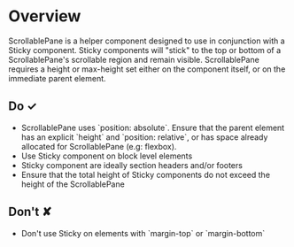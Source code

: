 # Overview
ScrollablePane is a helper component designed to use in conjunction with a Sticky component.  Sticky components will &quot;stick&quot; to the top or bottom of a ScrollablePane&#39;s scrollable region and remain visible.  ScrollablePane requires a height or max-height set either on the component itself, or on the immediate parent element.


## Do &#10003;
- ScrollablePane uses &#x60;position: absolute&#x60;.  Ensure that the parent element has an explicit &#x60;height&#x60; and &#x60;position: relative&#x60;, or has space already allocated for ScrollablePane (e.g: flexbox).
- Use Sticky component on block level elements
- Sticky component are ideally section headers and&#x2F;or footers
- Ensure that the total height of Sticky components do not exceed the height of the ScrollablePane

## Don't &#10008;
- Don&#39;t use Sticky on elements with &#x60;margin-top&#x60; or &#x60;margin-bottom&#x60;